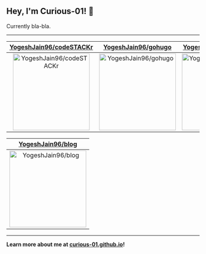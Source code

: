 ## Hey, I'm Curious-01! 👋

Currently bla-bla.

---

| [YogeshJain96/codeSTACKr](https://github.com/YogeshJain96/codeSTACKr) | [YogeshJain96/gohugo](https://github.com/YogeshJain96/gohugo) | [YogeshJain96/easyFood](https://github.com/YogeshJain96/easyFood) |
| :-: | :-: | :-: |
| <a href="https://github.com/YogeshJain96/codeSTACKr"><img src="https://github.com/YogeshJain96/YogeshJain96/raw/main/DISPLAY.jpg" alt="YogeshJain96/codeSTACKr" title="YogeshJain96/codeSTACKr" width="200" height="200"></a> | <a href="https://github.com/YogeshJain96/gohugo"><img src="https://github.com/YogeshJain96/YogeshJain96/raw/main/DISPLAY.jpg" alt="YogeshJain96/gohugo" title="YogeshJain96/gohugo" width="200" height="200"></a> | <a href="https://github.com/YogeshJain96/easyFood"><img src="https://github.com/YogeshJain96/YogeshJain96/raw/main/DISPLAY.jpg" alt="YogeshJain96/easyFood" title="YogeshJain96/easyFood" width="200" height="200"></a> |

| [YogeshJain96/blog](https://github.com/YogeshJain96/blog) |
| :-: |
| <a href="https://github.com/YogeshJain96/blog"><img src="https://github.com/YogeshJain96/YogeshJain96/raw/main/DISPLAY.jpg" alt="YogeshJain96/blog" title="YogeshJain96/blog" width="200" height="200"></a> |



---

**Learn more about me at [curious-01.github.io](https://curious-01.github.io)!**